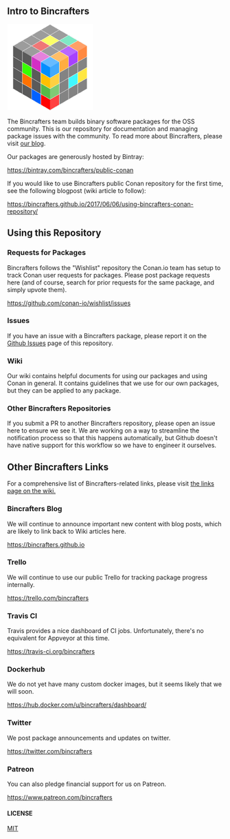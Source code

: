 ## Intro to **Bincrafters**

![Bincrafters](logo.png)

The Bincrafters team builds binary software packages for the OSS community.  This is our repository for documentation and managing package issues with the community.  To read more about Bincrafters, please visit [our blog](https://bincrafters.github.io).

Our packages are generously hosted by Bintray:

https://bintray.com/bincrafters/public-conan

If you would like to use Bincrafters public Conan repository for the first time, see the following blogpost (wiki article to follow):

https://bincrafters.github.io/2017/06/06/using-bincrafters-conan-repository/

## Using this Repository ##

### Requests for Packages ###
Bincrafters follows the "Wishlist" repository the Conan.io team has setup to track Conan user requests for packages.  Please post package requests here (and of course, search for prior requests for the same package, and simply upvote them).  

https://github.com/conan-io/wishlist/issues

### Issues ###
If you have an issue with a Bincrafters package, please report it on the [Github Issues](https://github.com/bincrafters/community/issues) page of this repository.  

### Wiki ###
Our wiki contains helpful documents for using our packages and using Conan in general.  It contains guidelines that we use for our own packages, but they can be applied to any package.

### Other Bincrafters Repositories ###
If you submit a PR to another Bincrafters repository, please open an issue here to ensure we see it.  We are working on a way to streamline the notification process so that this happens automatically, but Github doesn't have native support for this workflow so we have to engineer it ourselves.  

## Other Bincrafters Links ##

For a comprehensive list of Bincrafters-related links, please visit [the links page on the wiki.](https://github.com/bincrafters/community/wiki/links)  

### Bincrafters Blog ###
We will continue to announce important new content with blog posts, which are likely to link back to Wiki articles here.  

https://bincrafters.github.io

### Trello ###
We will continue to use our public Trello for tracking package progress internally.

https://trello.com/bincrafters  

### Travis CI ###
Travis provides a nice dashboard of CI jobs.  Unfortunately, there's no equivalent for Appveyor at this time.

https://travis-ci.org/bincrafters

### Dockerhub ###
We do not yet have many custom docker images, but it seems likely that we will soon.

https://hub.docker.com/u/bincrafters/dashboard/

### Twitter ###
We post package announcements and updates on twitter.

https://twitter.com/bincrafters

### Patreon ###
You can also pledge financial support for us on Patreon.

https://www.patreon.com/bincrafters

#### LICENSE
[MIT](LICENSE)
